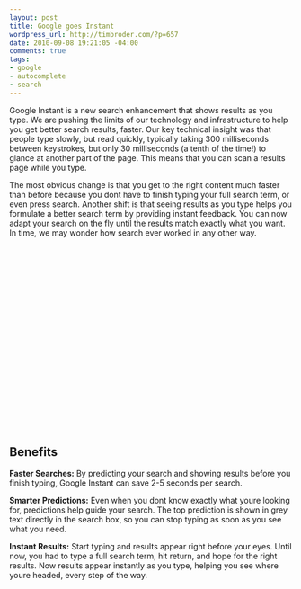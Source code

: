 ```yaml
--- 
layout: post
title: Google goes Instant
wordpress_url: http://timbroder.com/?p=657
date: 2010-09-08 19:21:05 -04:00
comments: true
tags: 
- google
- autocomplete
- search
---
```

Google Instant is a new search enhancement that shows results as you type. We are             pushing the limits of our technology and infrastructure to help you get better search             results, faster. Our key technical insight was that people type slowly, but read             quickly, typically taking 300 milliseconds between keystrokes, but only 30 milliseconds             (a tenth of the time!) to glance at another part of the page. This means that you can             scan a results page while you type.

The most obvious change is that you get to the right content much faster than before             because you dont have to finish typing your full search term, or even press search.             Another shift is that seeing results as you type helps you formulate a better search             term by providing instant feedback. You can now adapt your search on the fly until the             results match exactly what you want. In time, we may wonder how search ever worked in             any other way.
<object width="560" height="340"><param name="movie" value="http://www.youtube.com/v/ElubRNRIUg4?fs=1&amp;hl=en_US"></param><param name="allowFullScreen" value="true"></param><param name="allowscriptaccess" value="always"></param><embed src="http://www.youtube.com/v/ElubRNRIUg4?fs=1&amp;hl=en_US" type="application/x-shockwave-flash" allowscriptaccess="always" allowfullscreen="true" width="560" height="340"></embed></object>
<h2>Benefits</h2>
<strong>Faster Searches:</strong> By predicting your search and showing results before             you finish typing, Google Instant can save 2-5 seconds per search.

<strong>Smarter Predictions:</strong> Even when you dont know exactly what youre             looking for, predictions help guide your search. The top prediction is shown in grey             text directly in the search box, so you can stop typing as soon as you see what you             need.

<strong>Instant Results:</strong> Start typing and results appear right before your             eyes. Until now, you had to type a full search term, hit return, and hope for the right             results. Now results appear instantly as you type, helping you see where youre headed,             every step of the way.
